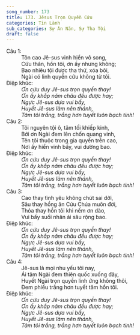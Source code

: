 ```yaml
---
song_number: 173
title: 173. Jêsus Trọn Quyền Cứu
categories: Tin Lành
sub_categories: Sự Ăn Năn, Sự Tha Tội
draft: false
---
```

<dl><dt>Câu 1:</dt><dd data-verse="1">Tôn cao Jê-sus vinh hiển vô song, <br/>Cứu thân, hồn tôi, ơn ấy nhưng không; <br/>Bao nhiêu tội được tha thứ, xóa bôi, <br/>Ngài có linh quyền cứu không từ tôi. </dd><dt>Điệp khúc:</dt><dd data-chorus="1"><em>Ơn cứu duy Jê-sus trọn quyền thay! <br/>Ơn ấy khắp năm châu đều được hay; <br/>Ngực Jê-sus dựa vui bấy, <br/>Huyết Jê-sus làm nên thánh, <br/>Tâm tôi trắng, trắng hơn tuyết luôn bạch tinh! </em></dd><dt>Câu 2:</dt><dd data-verse="2"> Tôi nguyên tội ô, tăm tối khiếp kinh, <br/>Bởi ơn Ngài đem lên chốn quang vinh, <br/>Tên tôi thuộc trong gia quyến trên cao, <br/>Nơi ấy hiển vinh bấy, vui dường bao. </dd><dt>Điệp khúc:</dt><dd data-chorus="1"><em>Ơn cứu duy Jê-sus trọn quyền thay! <br/>Ơn ấy khắp năm châu đều được hay; <br/>Ngực Jê-sus dựa vui bấy, <br/>Huyết Jê-sus làm nên thánh, <br/>Tâm tôi trắng, trắng hơn tuyết luôn bạch tinh! </em></dd><dt>Câu 3:</dt><dd data-verse="3">Cao thay tình yêu không chút sai dời, <br/>Sâu thay hồng ân Cứu Chúa muôn đời, <br/>Thỏa thay hồn tôi khi nếm ơn dào, <br/>Vui bấy suối nhân ái sâu rộng bao. </dd><dt>Điệp khúc:</dt><dd data-chorus="1"><em>Ơn cứu duy Jê-sus trọn quyền thay! <br/>Ơn ấy khắp năm châu đều được hay; <br/>Ngực Jê-sus dựa vui bấy, <br/>Huyết Jê-sus làm nên thánh, <br/>Tâm tôi trắng, trắng hơn tuyết luôn bạch tinh! </em></dd><dt>Câu 4:</dt><dd data-verse="4">Jê-sus là mọi nhu yếu tôi nay, <br/>Ái tâm Ngài đem thiên quốc xuống đây, <br/>Huyết Ngài trọn quyền linh ứng không thôi, <br/>Đem phiếu trắng hơn tuyết tâm hồn tôi. </dd><dt>Điệp khúc:</dt><dd data-chorus="1"><em>Ơn cứu duy Jê-sus trọn quyền thay! <br/>Ơn ấy khắp năm châu đều được hay; <br/>Ngực Jê-sus dựa vui bấy, <br/>Huyết Jê-sus làm nên thánh, <br/>Tâm tôi trắng, trắng hơn tuyết luôn bạch tinh! </em></dd></dl>